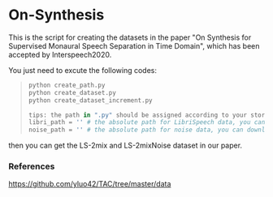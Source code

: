 # On-Synthesis

This is the script for creating the datasets in the paper "On Synthesis for Supervised Monaural Speech Separation in Time Domain", which has been accepted by Interspeech2020.

You just need to excute the following codes:

> ```python
> python create_path.py
> python create_dataset.py
> python create_dataset_increment.py
> 
> tips: the path in ".py" should be assigned according to your storage path
> libri_path = '' # the absolute path for LibriSpeech data, you can download the corpus from 'http://www.openslr.org/12'
> noise_path = '' # the absolute path for noise data, you can download the corpus from 'http://web.cse.ohio-state.edu/pnl/corpus/HuNonspeech/HuCorpus.html'
> ```

then you can get the LS-2mix and LS-2mixNoise dataset in our paper. 



### References

https://github.com/yluo42/TAC/tree/master/data

